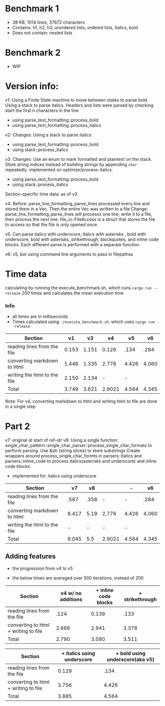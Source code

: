 # Benchmark 1

- 38 KB, 1014 lines, 37672 characters
- Contains: h1, h2, h3, unordered lists, ordered lists, italics, bold
- Does not contain: nested lists

# Benchmark 2

- WIP

# Version info:

v1: Using a Finite State machine to move between states to parse bold. Using a stack to parse italics. Headers and lists were parsed by checking start the first n characters in the line

- using parse_text_formatting::process_bold
- using parse_text_formatting::process_italics

v2: Changes: Using a stack to parse italics

- using parse_text_formatting::process_bold
- using stack::process_italics

v3: Changes: Use an enum to mark formatted and plaintext on the stack. Store string indices instead of building strings by appending `char` repeatedly. implemented on optimize/process-italics.

- using parse_text_formatting::process_bold
- using stack::process_italics

Section-specific time data: as of v3

v4:
Before: parse_line_formatting_parse_lines processed every line and stored them in a Vec<String>. Then the entire Vec<String> was written to a file
Change: parse_line_formatting_parse_lines will processs one line, write it to a file, then process the next line. file_io::FileAccess is a struct that stores the file to access so that the file is only opened once

v5: Can parse italics with underscore, italics with asterisks , bold with underscore, bold with asterisks, strikethrough, blockquotes, and inline code blocks. Each different parse is performed with a separate function

v6: v5, but using command line arguments to pass in filepathss

# Time data

calculating by running the execute_benchmark.sh, which runs `cargo run --release` 200 times and calculates the mean execution time

### Info

- all times are in milliseconds
- Times calculated using `./execute_benchmark.sh`. which uses `cargo run --release`

| Section                      | v1    | v3    | v4     | v5    | v6    |
| ---------------------------- | ----- | ----- | ------ | ----- | ----- |
| reading lines from the file  | 0.153 | 1.151 | 0.126  | .134  | .284  |
| converting markdown to html  | 1.446 | 1.335 | 2.776  | 4.426 | 4.060 |
| writing the html to the file | 2.150 | 2.134 | -      | -     |
| Total                        | 3.749 | 3.621 | 2.9021 | 4.564 | 4.345 |

Note: For v4, converting markdown to html and writing html to file are done in a single step

# Part 2

v7: original at start of ref-str
v8: Using a single function: single_char_pattern::single_char_parser::process_single_char_formats to perform parsing. Use &str (string slices) to store substrings
Create wrappers around process_single_char_formts in parsers::italics and parsers::inline_code to process italics(asterisks and underscore) and inline code blocks

- implemented for: italics using underscore

| Section                      | v7    | v8     |        | -     | v6    |
| ---------------------------- | ----- | ------ | ------ | ----- | ----- |
| reading lines from the file  | .587  | .358   | -      | -     | .284  |
| converting markdown to html  | 8.417 | 5.19 | 2.776  | 4.426 | 4.060 |
| writing the html to the file | -     | -      | -      | -     |
| Total                        | 9.045 | 5.5 | 2.9021 | 4.564 | 4.345 |

## Adding features

- the progression from v4 to v5

- the below times are averaged over 500 iterations, instead of 200

| Section                              | v4 w/ no additions | + inline code blocks | + strikethrough |
| ------------------------------------ | ------------------ | -------------------- | --------------- |
| reading lines from the file          | .124               | 0.139                | .133            |
| converting to html + writing to file | 2.666              | 2.941                | 3.378           |
| Total                                | 2.790              | 3.080                | 3.511           |

| Section                              | + italics using underscore | + bold using underscore(aka v5) |
| ------------------------------------ | -------------------------- | ------------------------------- |
| reading lines from the file          | 0.129                      | .134                            |
| converting to html + writing to file | 3.756                      | 4.426                           |
| Total                                | 3.885                      | 4.564                           |
